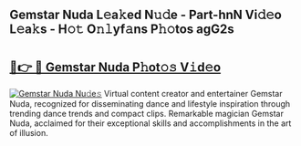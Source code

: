 ## Gemstar Nuda L𝚎a𝚔ed N𝚞𝚍e - Part-hnN Vi𝚍𝚎o L𝚎a𝚔s - H𝚘𝚝 O𝚗𝚕yf𝚊ns P𝚑𝚘tos agG2s

# <h2><a href="http://kf22hg.oniu.top/?m=Gemstar+Nuda">🔗👉 🔴 Gemstar Nuda P𝚑ot𝚘𝚜 V𝚒d𝚎o</a></h2>

[![Gemstar Nuda Nu𝚍e𝚜](https://i.imgur.com/0qMVB7G.gif)](http://kf22hg.oniu.top/?m=Gemstar+Nuda)
Virtual content creator and entertainer Gemstar Nuda, recognized for disseminating dance and lifestyle inspiration through trending dance trends and compact clips. Remarkable magician Gemstar Nuda, acclaimed for their exceptional skills and accomplishments in the art of illusion.  
